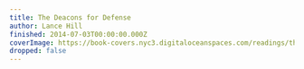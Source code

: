```yaml
---
title: The Deacons for Defense
author: Lance Hill
finished: 2014-07-03T00:00:00.000Z
coverImage: https://book-covers.nyc3.digitaloceanspaces.com/readings/the-deacons-for-defense-01.jpg
dropped: false
---
```


